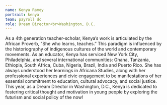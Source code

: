 ```yaml
---
name: Kenya Ramey
portrait: kenya
team: payroll dc
role: Dream Director<br>Washington, D.C.
---
```


As a 4th generation teacher-scholar, Kenya’s work is articulated by the African Proverb, "She who learns, teaches.” This paradigm is influenced by the historiography of indigenous cultures of the world and contemporary movements. As an educator, Kenya has serviced New York City, Philadelphia, and several international communities: Ghana, Tanzania, Ethiopia, South Africa, Cuba, Nigeria, Brazil, India and Puerto Rico. She has always understood her learnings in Africana Studies, along with her professional experiences and civic engagement to be manifestations of her essential commitment to education, cultural advocacy, and social justice. This year, as a Dream DIrector in Washington, D.C., Kenya is dedicated to fostering critical thought and motivation in young people by exploring the futurism and social policy of the now!